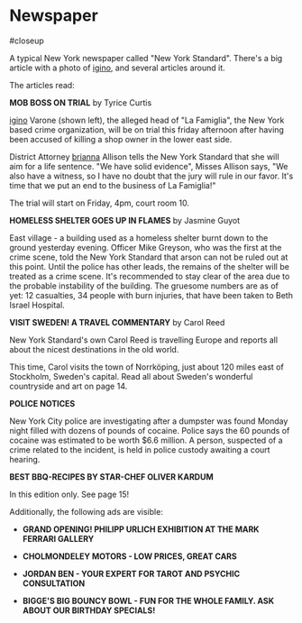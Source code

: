 # Newspaper

#closeup 

A typical New York newspaper called "New York Standard". There's a big article with a photo of [igino](characters/igino.md), and several articles around it.

The articles read:

**MOB BOSS ON TRIAL** by Tyrice Curtis

[igino](characters/igino.md) Varone (shown left), the alleged head of "La Famiglia", the New York based crime organization, will be on trial this friday afternoon after having been accused of killing a shop owner in the lower east side.

District Attorney [brianna](characters/brianna.md) Allison tells the New York Standard that she will aim for a life sentence. "We have solid evidence", Misses Allison says, "We also have a witness, so I have no doubt that the jury will rule in our favor. It's time that we put an end to the business of La Famiglia!"

The trial will start on Friday, 4pm, court room 10.

**HOMELESS SHELTER GOES UP IN FLAMES** by Jasmine Guyot

East village - a building used as a homeless shelter burnt down to the ground yesterday evening. Officer Mike Greyson, who was the first at the crime scene, told the New York Standard that arson can not be ruled out at this point. Until the police has other leads, the remains of the shelter will be treated as a crime scene. It's recommended to stay clear of the area due to the probable instability of the building. The gruesome numbers are as of yet: 12 casualties, 34 people with burn injuries, that have been taken to Beth Israel Hospital.

**VISIT SWEDEN! A TRAVEL COMMENTARY** by Carol Reed

New York Standard's own Carol Reed is travelling Europe and reports all about the nicest destinations in the old world.

This time, Carol visits the town of Norrköping, just about 120 miles east of Stockholm, Sweden's capital. Read all about Sweden's wonderful countryside and art on page 14.

**POLICE NOTICES**

New York City police are investigating after a dumpster was found Monday night filled with dozens of pounds of cocaine. Police says the 60 pounds of cocaine was estimated to be worth $6.6 million.
A person, suspected of a crime related to the incident, is held in police custody awaiting a court hearing.

**BEST BBQ-RECIPES BY STAR-CHEF OLIVER KARDUM**

In this edition only. See page 15!

Additionally, the following ads are visible:

- **GRAND OPENING! PHILIPP URLICH EXHIBITION AT THE MARK FERRARI GALLERY**

- **CHOLMONDELEY MOTORS - LOW PRICES, GREAT CARS**

- **JORDAN BEN - YOUR EXPERT FOR TAROT AND PSYCHIC CONSULTATION**

- **BIGGE'S BIG BOUNCY BOWL - FUN FOR THE WHOLE FAMILY. ASK ABOUT OUR BIRTHDAY SPECIALS!**